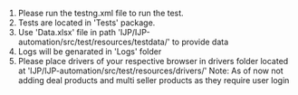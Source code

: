 
1. Please run the testng.xml file to run the test.
2. Tests are located in 'Tests' package.
3. Use 'Data.xlsx' file in path 'IJP/IJP-automation/src/test/resources/testdata/' to provide data
4. Logs will be genarated in 'Logs' folder
5. Please place drivers of your respective browser in drivers folder located at 'IJP/IJP-automation/src/test/resources/drivers/'
Note: As of now not adding deal products and multi seller products as they require user login
